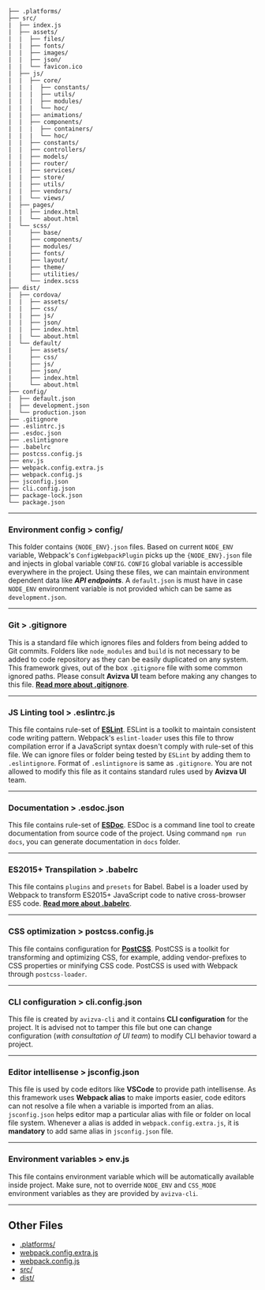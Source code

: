 ```
├── .platforms/
├── src/
|  ├── index.js
|  ├── assets/
|  |  ├── files/
|  |  ├── fonts/
|  |  ├── images/
|  |  ├── json/
|  |  └── favicon.ico
|  ├── js/
|  |  ├── core/
|  |  |  ├── constants/
|  |  |  ├── utils/
|  |  |  ├── modules/
|  |  |  └── hoc/
|  |  ├── animations/
|  |  ├── components/
|  |  |  ├── containers/
|  |  |  └── hoc/
|  |  ├── constants/
|  |  ├── controllers/
|  |  ├── models/
|  |  ├── router/
|  |  ├── services/
|  |  ├── store/
|  |  ├── utils/
|  |  ├── vendors/
|  |  └── views/
|  ├── pages/
|  |  ├── index.html
|  |  └── about.html
|  └── scss/
|     ├── base/
|     ├── components/
|     ├── modules/
|     ├── fonts/
|     ├── layout/
|     ├── theme/
|     ├── utilities/
|     └── index.scss
├── dist/
|  ├── cordova/
|  |  ├── assets/
|  |  ├── css/
|  |  ├── js/
|  |  ├── json/
|  |  ├── index.html
|  |  └── about.html
|  └── default/
|     ├── assets/
|     ├── css/
|     ├── js/
|     ├── json/
|     ├── index.html
|     └── about.html
├── config/
|  ├── default.json
|  ├── development.json
|  └── production.json
├── .gitignore
├── .eslintrc.js
├── .esdoc.json
├── .eslintignore
├── .babelrc
├── postcss.config.js
├── env.js
├── webpack.config.extra.js
├── webpack.config.js
├── jsconfig.json
├── cli.config.json
├── package-lock.json
└── package.json
```

***

### Environment config > config/
This folder contains `{NODE_ENV}.json` files. Based on current `NODE_ENV` variable, Webpack's `ConfigWebpackPlugin` picks up the `{NODE_ENV}.json` file and injects in global variable `CONFIG`. `CONFIG` global variable is accessible everywhere in the project. Using these files, we can maintain environment dependent data like **_API endpoints_**. A `default.json` is must have in case `NODE_ENV` environment variable is not provided which can be same as `development.json`.

***

### Git > .gitignore
This is a standard file which ignores files and folders from being added to Git commits. Folders like `node_modules` and `build` is not necessary to be added to code repository as they can be easily duplicated on any system. This framework gives, out of the box `.gitignore` file with some common ignored paths. Please consult **Avizva UI** team before making any changes to this file. [**Read more about .gitignore**](https://www.atlassian.com/git/tutorials/saving-changes/gitignore).

***

### JS Linting tool > .eslintrc.js
This file contains rule-set of [**ESLint**](https://eslint.org/). ESLint is a toolkit to maintain consistent code writing pattern. Webpack's `eslint-loader` uses this file to throw compilation error if a JavaScript syntax doesn't comply with rule-set of this file. We can ignore files or folder being tested by `ESLint` by adding them to `.eslintignore`. Format of `.eslintignore` is same as `.gitignore`. You are not allowed to modify this file as it contains standard rules used by **Avizva UI** team.  

***

### Documentation > .esdoc.json
This file contains rule-set of [**ESDoc**](https://esdoc.org/). ESDoc is a command line tool to create documentation from source code of the project. Using command `npm run docs`, you can generate documentation in `docs` folder.

***

### ES2015+ Transpilation > .babelrc
This file contains `plugins` and `presets` for Babel. Babel is a loader used by Webpack to transform ES2015+ JavaScript code to native cross-browser ES5 code. [**Read more about .babelrc**](https://babeljs.io/docs/en/babelrc/).

***

### CSS optimization > postcss.config.js
This file contains configuration for [**PostCSS**](https://postcss.org/). PostCSS is a toolkit for transforming and optimizing CSS, for example, adding vendor-prefixes to CSS properties or minifying CSS code. PostCSS is used with Webpack through `postcss-loader`.

***

### CLI configuration > cli.config.json
This file is created by `avizva-cli` and it contains **CLI configuration** for the project. It is advised not to tamper this file but one can change configuration (_with consultation of UI team_) to modify CLI behavior toward a project.

***

### Editor intellisense > jsconfig.json
This file is used by code editors like **VSCode** to provide path intellisense. As this framework uses **Webpack alias** to make imports easier, code editors can not resolve a file when a variable is imported from an alias. `jsconfig.json` helps editor map a particular alias with file or folder on local file system. Whenever a alias is added in `webpack.config.extra.js`, it is **mandatory** to add same alias in `jsconfig.json` file.

***

### Environment variables > env.js
This file contains environment variable which will be automatically available inside project. Make sure, not to override `NODE_ENV` and `CSS_MODE` environment variables as they are provided by `avizva-cli`.

***

## Other Files
- [.platforms/](Framework~webpack#configurations)
- [webpack.config.extra.js](Framework~webpack#configurations)
- [webpack.config.js](Framework~webpack#configurations)
- [src/](Framework~source)
- [dist/](Framework~distribution)